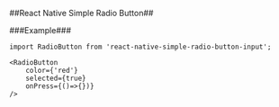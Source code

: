 ##React Native Simple Radio Button##

###Example###

```
import RadioButton from 'react-native-simple-radio-button-input';

<RadioButton 
    color={'red'}
    selected={true}
    onPress={()=>{})}
/>
```

